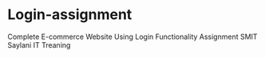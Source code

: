 # Login-assignment
Complete E-commerce Website Using Login Functionality Assignment SMIT Saylani IT Treaning
